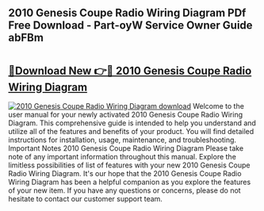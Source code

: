## 2010 Genesis Coupe Radio Wiring Diagram PDf Free Download - Part-oyW Service Owner Guide abFBm

# <h2><a href="http://dfk4vs.blite.top/?on=2010+Genesis+Coupe+Radio+Wiring+Diagram">🔗Download New 👉🔴 2010 Genesis Coupe Radio Wiring Diagram</a></h2>

[![2010 Genesis Coupe Radio Wiring Diagram download](https://i.imgur.com/lujVjoI.png)](http://dfk4vs.blite.top/?on=2010+Genesis+Coupe+Radio+Wiring+Diagram)
Welcome to the user manual for your newly activated 2010 Genesis Coupe Radio Wiring Diagram. This comprehensive guide is intended to help you understand and utilize all of the features and benefits of your product. You will find detailed instructions for installation, usage, maintenance, and troubleshooting. Important Notes 2010 Genesis Coupe Radio Wiring Diagram Please take note of any important information throughout this manual. Explore the limitless possibilities of list of features with your new 2010 Genesis Coupe Radio Wiring Diagram. It's our hope that the 2010 Genesis Coupe Radio Wiring Diagram has been a helpful companion as you explore the features of your new item. If you have any questions or concerns, please do not hesitate to contact our customer support team.
